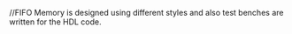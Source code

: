 
//FIFO Memory is designed using different styles and also test benches are written for the HDL code.
